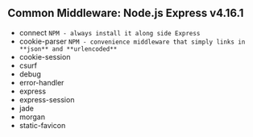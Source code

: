 ## Common Middleware: Node.js Express v4.16.1 

- connect `NPM - always install it along side Express`
- cookie-parser `NPM - convenience middleware that simply links in **json** and **urlencoded**`
- cookie-session
- csurf
- debug
- error-handler
- express
- express-session
- jade
- morgan
- static-favicon
